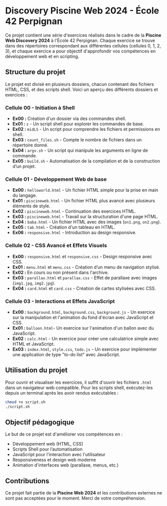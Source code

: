 
# Discovery Piscine Web 2024 - École 42 Perpignan

Ce projet contient une série d'exercices réalisés dans le cadre de la **Piscine Web Discovery 2024** à l'École 42 Perpignan. Chaque exercice se trouve dans des répertoires correspondant aux différentes cellules (cellules 0, 1, 2, 3), et chaque exercice a pour objectif d'approfondir vos compétences en développement web et en scripting.

## Structure du projet

Le projet est divisé en plusieurs dossiers, chacun contenant des fichiers HTML, CSS, et des scripts shell. Voici un aperçu des différents dossiers et exercices :

### Cellule 00 - Initiation à Shell
- **Ex00 :** Création d'un dossier via des commandes shell.
- **Ex01 :** `z` - Un script shell pour explorer les commandes de base.
- **Ex02 :** `midLS` - Un script pour comprendre les fichiers et permissions en shell.
- **Ex03 :** `count_files.sh` - Compte le nombre de fichiers dans un répertoire donné.
- **Ex04 :** `argv.sh` - Un script qui manipule les arguments en ligne de commande.
- **Ex05 :** `build.sh` - Automatisation de la compilation et de la construction d’un projet.

### Cellule 01 - Développement Web de base
- **Ex00 :** `helloworld.html` - Un fichier HTML simple pour la prise en main du langage.
- **Ex01 :** `piscineweb.html` - Un fichier HTML plus avancé avec plusieurs éléments de style.
- **Ex02 :** `piscineweb.html` - Continuation des exercices HTML.
- **Ex03 :** `piscineweb.html` - Travail sur la structuration d'une page HTML.
- **Ex04 :** `baba.html` - Un fichier HTML avec des images (`on1.png`, `on2.png`).
- **Ex05 :** `tab.html` - Création d'un tableau en HTML.
- **Ex06 :** `responsive.html` - Introduction au design responsive.

### Cellule 02 - CSS Avancé et Effets Visuels
- **Ex00 :** `responsive.html` et `responsive.css` - Design responsive avec CSS.
- **Ex01 :** `menu.html` et `menu.css` - Création d’un menu de navigation stylisé.
- **Ex02 :** En cours ou non présent dans l'archive.
- **Ex03 :** `parallax.html` et `parallax.css` - Effet de parallaxe avec images (`img1.jpg`, `img2.jpg`).
- **Ex04 :** `card.html` et `card.css` - Création de cartes stylisées avec CSS.

### Cellule 03 - Interactions et Effets JavaScript
- **Ex00 :** `background.html`, `background.css`, `background.js` - Un exercice sur la manipulation et l'animation du fond d'écran avec JavaScript et CSS.
- **Ex01 :** `balloon.html`- Un exercice sur l'animation d'un ballon avec du JavaScript.
- **Ex02 :** `calc.html` - Un exercice pour créer une calculatrice simple avec HTML et JavaScript.
- **Ex03 :** `index.html`, `style.css`, `todo.js` - Un exercice pour implémenter une application de type "to-do list" avec JavaScript.

## Utilisation du projet

Pour ouvrir et visualiser les exercices, il suffit d'ouvrir les fichiers `.html` dans un navigateur web compatible. Pour les scripts shell, exécutez-les depuis un terminal après les avoir rendus exécutables :

```bash
chmod +x script.sh
./script.sh
```

## Objectif pédagogique

Le but de ce projet est d'améliorer vos compétences en :
- Développement web (HTML, CSS)
- Scripts Shell pour l’automatisation
- JavaScript pour l'interaction avec l'utilisateur
- Responsiveness et design web moderne
- Animation d'interfaces web (parallaxe, menus, etc.)

## Contributions

Ce projet fait partie de la **Piscine Web 2024** et les contributions externes ne sont pas acceptées pour le moment. Merci de votre compréhension.
